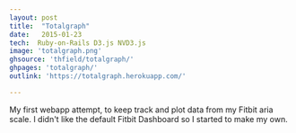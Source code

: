 ```yaml
---
layout: post
title:  "Totalgraph"
date:   2015-01-23
tech:  Ruby-on-Rails D3.js NVD3.js
image: 'totalgraph.png'
ghsource: 'thfield/totalgraph/'
ghpages: 'totalgraph/'
outlink: 'https://totalgraph.herokuapp.com/'

---
```

My first webapp attempt, to keep track and plot data from my Fitbit aria scale.  I didn't like the default Fitbit Dashboard so I started to make my own.
